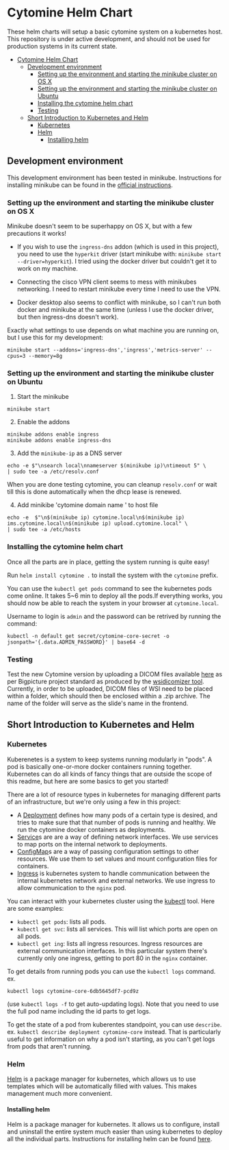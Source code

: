 Cytomine Helm Chart
===================

These helm charts will setup a basic cytomine system on a kubernetes host.
This repository is under active development, and should not be used for
production systems in its current state.


- [Cytomine Helm Chart](#cytomine-helm-chart)
  - [Development environment](#development-environment)
    - [Setting up the environment and starting the minikube cluster on OS X](#setting-up-the-environment-and-starting-the-minikube-cluster-on-os-x)
    - [Setting up the environment and starting the minikube cluster on Ubuntu](#setting-up-the-environment-and-starting-the-minikube-cluster-on-ubuntu)
    - [Installing the cytomine helm chart](#installing-the-cytomine-helm-chart)
    - [Testing](#testing)
  - [Short Introduction to Kubernetes and Helm](#short-introduction-to-kubernetes-and-helm)
    - [Kubernetes](#kubernetes)
    - [Helm](#helm)
      - [Installing helm](#installing-helm)

## Development environment

This development environment has been tested in minikube. Instructions for
installing minikube can be found in the
[official instructions](https://minikube.sigs.k8s.io/docs/start/).

### Setting up the environment and starting the minikube cluster on OS X

Minikube doesn't seem to be superhappy on OS X, but with a few precautions it
works!

-  If you wish to use the `ingress-dns` addon (which is used in this project),
   you need to use the `hyperkit` driver (start minikube with:
   `minikube start --driver=hyperkit`). I tried using the docker driver but
   couldn't get it to work on my machine.

-  Connecting the cisco VPN client seems to mess with minikubes networking. I
   need to restart minikube every time I need to use the VPN.

-  Docker desktop also seems to conflict with minikube, so I can't run both
   docker and minikube at the same time (unless I use the docker driver, but
   then ingress-dns doesn't work).

Exactly what settings to use depends on what machine you are running on, but I
use this for my development:

```
minikube start --addons='ingress-dns','ingress','metrics-server' --cpus=3 --memory=8g
```

### Setting up the environment and starting the minikube cluster on Ubuntu

1. Start the minikube

```
minikube start
```
2. Enable the addons
```
minikube addons enable ingress
minikube addons enable ingress-dns
```
3. Add the `minikube-ip` as a DNS server
```
echo -e $"\nsearch local\nnameserver $(minikube ip)\ntimeout 5" \
| sudo tee -a /etc/resolv.conf
```
When you are done testing cytomine, you can cleanup `resolv.conf` or wait till this is done automatically when the dhcp lease is renewed.

4. Add minikibe 'cytomine domain name ' to host file
```
echo -e  $"\n$(minikube ip) cytomine.local\n$(minikube ip) ims.cytomine.local\n$(minikube ip) upload.cytomine.local" \
| sudo tee -a /etc/hosts
```
### Installing the cytomine helm chart

Once all the parts are in place, getting the system running is quite easy!

Run `helm install cytomine .` to install the system with the `cytomine` prefix.

You can use the `kubectl get pods` command to see the kubernetes pods come online.
It takes 5~6 min to deploy all the pods.If everything works, you should now be able to reach the system in your browser at `cytomine.local`.

Username to login is `admin` and the password can be retrived by running the command:
```
kubectl -n default get secret/cytomine-core-secret -o jsonpath='{.data.ADMIN_PASSWORD}' | base64 -d
```

### Testing

Test the new Cytomine version by uploading a DICOM files available [here](https://cytomine.com/collection/cmu-1/cmu-1-small-region-dicom) as per
Bigpicture project standard as produced by the [wsidicomizer tool](https://github.com/imi-bigpicture/wsidicomizer).
Currently, in order to be uploaded, DICOM files of WSI need to be placed within a folder, which should then be enclosed within a .zip archive.
The name of the folder will serve as the slide's name in the frontend.

## Short Introduction to Kubernetes and Helm
### Kubernetes

Kuberenetes is a system to keep systems running modularly in "pods". A pod is
basically one-or-more docker containers running together. Kubernetes can do all
kinds of fancy things that are outside the scope of this readme, but here are
some basics to get you started!

There are a lot of resource types in kubernetes for managing different parts of
an infrastructure, but we're only using a few in this project:

- A
  [Deployment](https://kubernetes.io/docs/concepts/workloads/controllers/deployment/)
  defines how many pods of a certain type is desired, and tries to make sure
  that that number of pods is running and healthy. We run the cytomine docker
  containers as deployments.
- [Service](https://kubernetes.io/docs/concepts/services-networking/service/)s
  are are a way of defining network interfaces. We use services to map ports on
  the internal network to deployments.
- [ConfigMap](https://kubernetes.io/docs/concepts/configuration/configmap/)s
  are a way of passing configuration settings to other resources. We use them
  to set values and mount configuration files for containers.
- [Ingress](https://kubernetes.io/docs/concepts/services-networking/ingress/)
  is kubernetes system to handle communication between the internal kubernetes
  network and external networks. We use ingress to allow communication to the
  `nginx` pod.

You can interact with your kubernetes cluster using the
[kubectl](https://kubernetes.io/docs/reference/kubectl/overview/) tool. Here are
some examples:

- `kubectl get pods`: lists all pods.
- `kubectl get svc`: lists all services. This will list which ports are open on
  all pods.
- `kubectl get ing`: lists all ingress resources. Ingress resources are external
  communication interfaces. In this particular system there's currently only one
  ingress, getting to port 80 in the `nginx` container.

To get details from running pods you can use the `kubectl logs` command.
ex.
```
kubectl logs cytomine-core-6db5645df7-pcd9z
```
(use `kubectl logs -f` to get auto-updating logs). Note that you need to use the
full pod name including the id parts to get logs.

To get the state of a pod from kuberentes standpoint, you can use `describe`.
ex. `kubectl describe deployment cytomine-core` instead. That is particularly
useful to get information on why a pod isn't starting, as you can't get logs
from pods that aren't running.

### Helm

[Helm](https://helm.sh/docs/intro/install) is a package manager for kubernetes,
which allows us to use templates which will be automatically filled with values.
This makes management much more convenient.

#### Installing helm

Helm is a package manager for kubernetes. It allows us to configure, install and
uninstall the entire system much easier than using kubernetes to deploy all the
individual parts. Instructions for installing helm can be found
[here](https://helm.sh/docs/intro/install).


